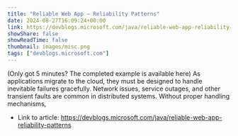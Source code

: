 ```yaml
---
title: "Reliable Web App – Reliability Patterns"
date: 2024-08-27T16:09:24+00:00
link: https://devblogs.microsoft.com/java/reliable-web-app-reliability-patterns
showShare: false
showReadTime: false
thumbnail: images/misc.png
tags: ["devblogs.microsoft.com"]
---
```

(Only got 5 minutes? The completed example is available here) As applications migrate to the cloud, they must be designed to handle inevitable failures gracefully. Network issues, service outages, and other transient faults are common in distributed systems. Without proper handling mechanisms,

- Link to article: https://devblogs.microsoft.com/java/reliable-web-app-reliability-patterns